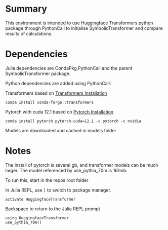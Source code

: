 # Summary

This environment is intended to use Huggingface Transformers python package through PythonCall to initialise SymbolicTransformer and compare results of calculations.


# Dependencies

Julia dependencies are CondaPkg,PythonCall and the parent SymbolicTransformer package.

Python dependencies are added using PythonCall:

Transformers based on [Transformers Installation](https://huggingface.co/docs/transformers/en/installation)

```
conda install conda-forge::transformers
```

Pytorch with cuda 12.1 based on [Pytorch Installation](https://pytorch.org/get-started/locally/)

```
conda install pytorch pytorch-cuda=12.1 -c pytorch -c nvidia
```

Models are downloaded and cached in models folder


# Notes

The install of pytorch is several gb, and transformer models can be much larger. The model referenced by use_pythia_70m is 161mb.

To run this, start in the repos root folder

In Julia REPL, use `]` to switch to package manager.

```
activate HuggingfaceTransformer
```

Backspace to return to the Julia REPL prompt

```
using HuggingfaceTransformer
use_pythia_70m()
```
